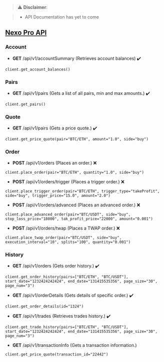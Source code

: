 > :warning: **Disclaimer**: 

 > * API Documentation has yet to come

## [Nexo Pro API](https://pro.nexo.io/api-doc-pro)

### Account

* **GET** /api/v1/accountSummary (Retrieves account balances) ✔️

```python3
client.get_account_balances()
```

### Pairs

* **GET** /api/v1/pairs (Gets a list of all pairs, min and max amounts.) ✔️

```python3
client.get_pairs()
```

### Quote

* **GET** /api/v1/pairs (Gets a price quote.) ✔️

```python3
client.get_price_quote(pair="BTC/ETH", amount="1.0", side="buy")
```

### Order

* **POST** /api/v1/orders (Places an order.) ❌

```python3
client.place_order(pair="BTC/ETH", quantity="1.0", side="buy")
```

* **POST** /api/v1/orders/trigger (Places a trigger order.) ❌

```python3
client.place_trigger_order(pair="BTC/ETH", trigger_type="takeProfit", side="buy", trigger_price="15.0", amount="2.0")
```

* **POST** /api/v1/orders/advanced (Places an advanced order.) ❌

```python3
client.place_advanced_order(pair="BTC/USDT", side="buy", stop_loss_price="18000", tak_profit_price="22000", amount="0.001")
```

* **POST** /api/v1/orders/twap (Places a TWAP order.) ❌

```python3
client.place_twap_order(pair="BTC/USDT", side="buy", execution_interval="10", splits="100", quantity="0.001")
```

### History

* **GET** /api/v1/orders (Gets order history.) ✔️

```python3
client.get_order_history(pairs=["BTC/ETH", "BTC/USDT"], start_date="1232424242424", end_date="131415535356", page_size="30", page_num="3")
```

* **GET** /api/v1/orderDetails (Gets details of specific order.) ✔️

```python3
client.get_order_details(id="1324")
```

* **GET** /api/v1/trades (Retrieves trades history.) ✔️

```python3
client.get_trade_history(pairs=["BTC/ETH", "BTC/USDT"], start_date="1232424242424", end_date="131415535356", page_size="30", page_num="3")
```

* **GET** /api/v1/transactionInfo (Gets a transaction information.)

```python3
client.get_price_quote(transaction_id="22442")
```
